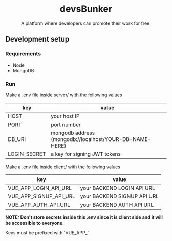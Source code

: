 <h1 align="center">devsBunker</h1>
<p align="center">A platform where developers can promote their work for free.</p>

## Development setup

### Requirements

* Node
* MongoDB

### Run

Make a .env file inside server/ with the following values

| key          | value                                                   |
|--------------|---------------------------------------------------------|
| HOST         | your host IP                                            |
| PORT         | port number                                             |
| DB_URI       | mongodb address (mongodb://localhost/YOUR-DB-NAME-HERE) |
| LOGIN_SECRET | a key for signing JWT tokens                            |

Make a .env file inside client/ with the following values

| key                    | value                       |
|------------------------|-----------------------------|
| VUE_APP_LOGIN_API_URL  | your BACKEND LOGIN API URL  |
| VUE_APP_SIGNUP_API_URL | your BACKEND SIGNUP API URL |
| VUE_APP_AUTH_API_URL   | your BACKEND AUTH API URL   |

**NOTE: Don't store secrets inside this .env since it is client side and it will be accessible to everyone.**

Keys must be prefixed with 'VUE_APP_'.